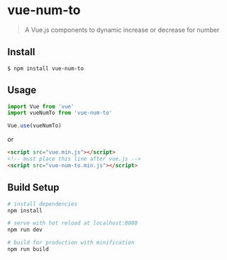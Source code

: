 # vue-num-to

> A Vue.js components to dynamic increase or decrease for number

## Install
```
$ npm install vue-num-to
```

## Usage
```javascript
import Vue from 'vue'
import vueNumTo from 'vue-num-to'

Vue.use(vueNumTo)
```

or

```html
<script src="vue.min.js"></script>
<!-- must place this line after vue.js -->
<script src="vue-num-to.min.js"></script>
```


## Build Setup

``` bash
# install dependencies
npm install

# serve with hot reload at localhost:8080
npm run dev

# build for production with minification
npm run build
```
